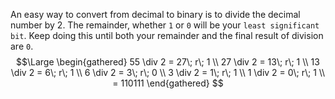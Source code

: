 An easy way to convert from decimal to binary is to divide the decimal number by 2. The remainder, whether `1` or `0` will be your `least significant bit`. Keep doing this until both your remainder and the final result of division are `0`.
$$\Large
\begin{gathered}
55 \div 2 = 27\; r\; 1 \\
27 \div 2 = 13\; r\; 1 \\
13 \div 2 = 6\; r\; 1 \\
6 \div 2 = 3\; r\; 0 \\
3 \div 2 = 1\; r\; 1 \\
1 \div 2 = 0\; r\; 1 \\
= 110111
\end{gathered}
$$
